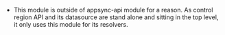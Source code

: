 - This module is outside of appsync-api module for a reason. As control region API and its datasource are stand alone and sitting in the top level, it only uses this module for its resolvers.
